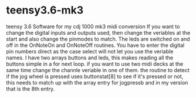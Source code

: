 # teensy3.6-mk3
teensy 3.6 Software for my cdj 1000 mk3 midi conversion 
If you want to change the digital inputs and outputs used, then change the veriables at the start and also change the pinmodes to match.
The leds are switched on and off in the OnNoteOn and OnNoteOff routines. You have to enter the digital pin numbers direct as the case select will not let you use the veriable names.
I have two arrays buttons and leds, this makes reading all the buttons simple in a for next loop.
if you want to use two midi decks at the same time change the channle veriable in one of them.
the routine to detect if the jog wheel is pressed uses buttonstat[8] to see if it's pressed or not, this needs to match up with the array entry for jogpressb and in my version that is the 8th entry.
